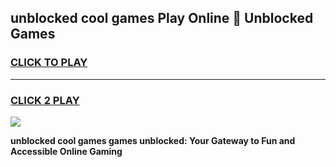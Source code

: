 
## unblocked cool games Play Online 👋 Unblocked Games
<h3>
<a href="https://premium.freeplayer.one?title=unblocked_cool_games&ref=19F">CLICK TO PLAY</a></h3>
<hr>

<h3>
<a href="https://premium.freeplayer.one?title=unblocked_cool_games&ref=19F">CLICK 2 PLAY</a>
  
</h3>

<a href="https://premium.freeplayer.one?title=unblocked_cool_games&ref=19F"><img src="https://clearcache.store/games.png"></a>


**unblocked cool games games unblocked: Your Gateway to Fun and Accessible Online Gaming**
